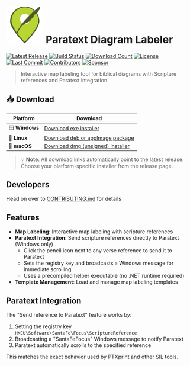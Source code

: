 # <img src="docs/images/image6.png" alt="logo" width="100"> Paratext Diagram Labeler

[![Latest Release](https://img.shields.io/github/v/release/sillsdev/paratext-diagram-labeler?include_prereleases&sort=semver&display_name=tag)](https://github.com/sillsdev/paratext-diagram-labeler/releases/latest)
[![Build Status](https://img.shields.io/github/actions/workflow/status/sillsdev/paratext-diagram-labeler/build-installers.yml?branch=master)](https://github.com/sillsdev/paratext-diagram-labeler/actions/workflows/build-installers.yml)
[![Download Count](https://img.shields.io/github/downloads/sillsdev/paratext-diagram-labeler/total)](https://github.com/sillsdev/paratext-diagram-labeler/releases)
[![License](https://img.shields.io/github/license/sillsdev/paratext-diagram-labeler)](LICENSE.md)
[![Last Commit](https://img.shields.io/github/last-commit/sillsdev/paratext-diagram-labeler)](https://github.com/sillsdev/paratext-diagram-labeler/commits/master)
[![Contributors](https://img.shields.io/github/contributors/sillsdev/paratext-diagram-labeler)](https://github.com/sillsdev/paratext-diagram-labeler/graphs/contributors)
[![Sponsor](https://img.shields.io/badge/Sponsor-This%20Project-ff69b4?logo=GitHub%20Sponsors&logoColor=white)](FUNDING.md)

> Interactive map labeling tool for biblical diagrams with Scripture references and Paratext integration

## 📥 Download

| Platform | Download |
|----------|----------|
| 🪟 **Windows** | [Download exe installer](https://github.com/sillsdev/paratext-diagram-labeler/releases/latest) |
| 🐧 **Linux** | [Download deb or appImage package](https://github.com/sillsdev/paratext-diagram-labeler/releases/latest) |
| 🍎 **macOS** | [Download dmg (unsigned) installer](https://github.com/sillsdev/paratext-diagram-labeler/releases/latest) |

> 💡 **Note**: All download links automatically point to the latest release. Choose your platform-specific installer from the release page.

## Developers

Head on over to [CONTRIBUTING.md](CONTRIBUTING.md) for details

## Features

- **Map Labeling**: Interactive map labeling with scripture references
- **Paratext Integration**: Send scripture references directly to Paratext (Windows only)
  - Click the pencil icon next to any verse reference to send it to Paratext
  - Sets the registry key and broadcasts a Windows message for immediate scrolling
  - Uses a precompiled helper executable (no .NET runtime required)
- **Template Management**: Load and manage map labeling templates

## Paratext Integration

The "Send reference to Paratext" feature works by:
1. Setting the registry key `HKCU\Software\SantaFe\Focus\ScriptureReference`
2. Broadcasting a "SantaFeFocus" Windows message to notify Paratext
3. Paratext automatically scrolls to the specified reference

This matches the exact behavior used by PTXprint and other SIL tools.
